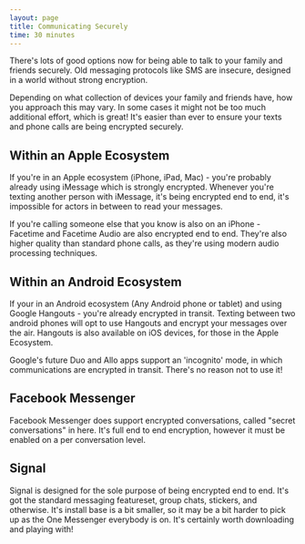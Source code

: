 ```yaml
---
layout: page
title: Communicating Securely
time: 30 minutes
---
```


There's lots of good options now for being able to talk to your family and friends securely. Old messaging protocols like SMS are insecure, designed in a world without strong encryption. 

Depending on what collection of devices your family and friends have, how you approach this may vary. In some cases it might not be too much additional effort, which is great! It's easier than ever to ensure your texts and phone calls are being encrypted securely. 

## Within an Apple Ecosystem
If you're in an Apple ecosystem (iPhone, iPad, Mac) - you're probably already using iMessage which is strongly encrypted. Whenever you're texting another person with iMessage, it's being encrypted end to end, it's impossible for actors in between to read your messages. 

If you're calling someone else that you know is also on an iPhone - Facetime and Facetime Audio are also encrypted end to end. They're also higher quality than standard phone calls, as they're using modern audio processing techniques. 

## Within an Android Ecosystem
If your in an Android ecosystem (Any Android phone or tablet) and using Google Hangouts - you're already encrypted in transit. Texting between two android phones will opt to use Hangouts and encrypt your messages over the air. Hangouts is also available on iOS devices, for those in the Apple Ecosystem. 

Google's future Duo and Allo apps support an 'incognito' mode, in which communications are encrypted in transit. There's no reason not to use it!

## Facebook Messenger
Facebook Messenger does support encrypted conversations, called "secret conversations" in here. It's full end to end encryption, however it must be enabled on a per conversation level. 

## Signal 
Signal is designed for the sole purpose of being encrypted end to end. It's got the standard messaging featureset, group chats, stickers, and otherwise. It's install base is a bit smaller, so it may be a bit harder to pick up as the One Messenger everybody is on. It's certainly worth downloading and playing with!
